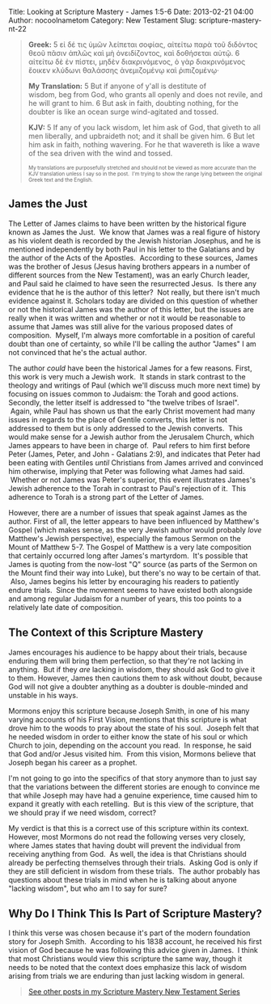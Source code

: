 Title: Looking at Scripture Mastery - James 1:5-6
Date: 2013-02-21 04:00
Author: nocoolnametom
Category: New Testament
Slug: scripture-mastery-nt-22

> **Greek:**
>  <span>5</span> εἰ δέ τις ὑμῶν λείπεται σοφίας, αἰτείτω παρὰ τοῦ
>  διδόντος θεοῦ πᾶσιν ἁπλῶς καὶ μὴ ὀνειδίζοντος, καὶ δοθήσεται αὐτῷ.
>  <span>6</span> αἰτείτω δὲ ἐν πίστει, μηδὲν διακρινόμενος, ὁ γὰρ
>  διακρινόμενος ἔοικεν κλύδωνι θαλάσσης ἀνεμιζομένῳ καὶ ῥιπιζομένῳ·
>
> **My Translation:**
>  <span>5</span> But if anyone of y'all is destitute of
>  wisdom, beg from God, who grants all openly and does not
>  revile, and he will grant to him.
>  <span>6</span> But ask in faith, doubting nothing, for
>  the doubter is like an ocean surge wind-agitated and
>  tossed.
>
> **KJV:**
>  <span>5</span> If any of you lack wisdom, let him ask of God, that
>  giveth to all men liberally, and upbraideth not; and it shall be
>  given him.
>  <span>6</span> But let him ask in faith, nothing wavering. For he
>  that wavereth is like a wave of the sea driven with the wind and
>  tossed.
>
> <span style="font-size: x-small;">My translations are purposefully stretched
>  and should not be viewed as more accurate than the KJV translation unless I
>  say so in the post.  I'm trying to show the range lying between the original
>  Greek text and the English.</span>

James the Just
--------------

The Letter of James claims to have been written by the historical figure
known as James the Just.  We know that James was a real figure of history as
his violent death is recorded by the Jewish historian Josephus, and he is
mentioned independently by both Paul in his letter to the Galatians and by the
author of the Acts of the Apostles.  According to these sources, James was the
brother of Jesus (Jesus having brothers appears in a number of different sources
from the New Testament), was an early Church leader, and Paul said he claimed to
have seen the resurrected Jesus.  Is there any evidence that he is the
author of this letter?  Not really, but there isn't much evidence against it.
Scholars today are divided on this question of whether or not the historical James was
the author of this letter, but the issues are really when it was written
and whether or not it would be reasonable to assume that James was still alive for
the various proposed dates of composition.  Myself, I'm always more
comfortable in a position of careful doubt than one of certainty, so while I'll be
calling the author "James" I am not convinced that he's the actual author.

The author *could* have been the historical James for a few reasons.
First, this work is very much a Jewish work.  It stands in stark contrast to
the theology and writings of Paul (which we'll discuss much more next time)
by focusing on issues common to Judaism: the Torah and good actions.
Secondly, the letter itself is addressed to "the twelve tribes of Israel".  Again,
while Paul has shown us that the early Christ movement had many issues in regards
to the place of Gentile converts, this letter is not addressed to them but is
only addressed to the Jewish converts.  This would make sense for a Jewish
author from the Jerusalem Church, which James appears to have been in charge
of.  Paul refers to him first before Peter (James, Peter, and John - Galatians
2:9), and indicates that Peter had been eating with Gentiles *until* Christians
from James arrived and convinced him otherwise, implying that Peter was following
what James had said.  Whether or not James was Peter's superior, this event
illustrates James's Jewish adherence to the Torah in contrast to
Paul's rejection of it.  This adherence to Torah is a strong part of the
Letter of James.

However, there are a number of issues that speak against James as the
author. First of all, the letter appears to have been influenced by Matthew's
Gospel (which makes sense, as the very Jewish author would probably *love*
Matthew's Jewish perspective), especially the famous Sermon on the Mount of
Matthew 5-7. The Gospel of Matthew is a very late composition that certainly
occurred long after James's martyrdom.  It's possible that James is quoting from the
now-lost "Q" source (as parts of the Sermon on the Mount find their way into
Luke), but there's no way to be certain of that.  Also, James begins his letter
by encouraging his readers to patiently endure trials.  Since the movement
seems to have existed both alongside and among regular Judaism for a number of
years, this too points to a relatively late date of composition.

The Context of this Scripture Mastery
-------------------------------------

James encourages his audience to be happy about their trials, because
enduring them will bring them perfection, so that they're not lacking in
anything.  But if they *are* lacking in wisdom, they should ask God to give it to
them. However, James then cautions them to ask without doubt, because God
will not give a doubter anything as a doubter is double-minded and unstable in
his ways.

Mormons enjoy this scripture because Joseph Smith, in one of his many
varying accounts of his First Vision, mentions that this scripture is what
drove him to the woods to pray about the state of his soul.  Joseph felt that he
needed wisdom in order to either know the state of his soul or which Church to
join, depending on the account you read.  In response, he said that God
and/or Jesus visited him.  From this vision, Mormons believe that Joseph began his
career as a prophet.

I'm not going to go into the specifics of that story anymore than to
just say that the variations between the different stories are enough to
convince me that while Joseph may have had a genuine experience, time caused him to
expand it greatly with each retelling.  But is this view of the scripture, that
we should pray if we need wisdom, correct?

My verdict is that this is a correct use of this scripture within its
context. However, most Mormons do not read the following verses very closely,
where James states that having doubt will prevent the individual from receiving
anything from God.  As well, the idea is that Christians should already be
perfecting themselves through their trials.  Asking God is only if they are still
deficient in wisdom from these trials.  The author probably has questions about
these trials in mind when he is talking about anyone "lacking wisdom", but
who am I to say for sure?

Why Do I Think This Is Part of Scripture Mastery?
-------------------------------------------------

I think this verse was chosen because it's part of the modern foundation
story for Joseph Smith.  According to his 1838 account, he received his first
vision of God because he was following this advice given in James.  I think
that most Christians would view this scripture the same way, though it needs to
be noted that the context does emphasize this lack of wisdom arising from trials
we are enduring than just lacking wisdom in general.

> [See other posts in my Scripture Mastery New Testament Series][]

  [See other posts in my Scripture Mastery New Testament Series]: /scripture-mastery-new-testament/ "Scripture Mastery: New Testament"

